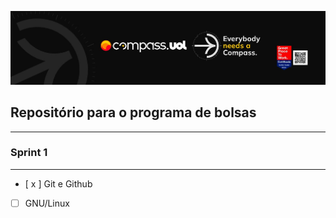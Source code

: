 [![Imagem da Compass](Compass.jpg)](https://www.linkedin.com/in/davy-carlos-costa-34510b214/)

## Repositório para o programa de bolsas
<hr>  
  
  
### Sprint 1
<hr>  

* [ x ] Git e Github  
* [ ] GNU/Linux

